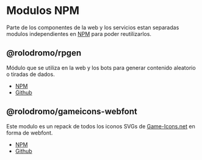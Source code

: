 # Modulos NPM

Parte de los componentes de la web y los servicios estan separadas modulos independientes en  [NPM](https://npmjs.com) para poder reutilizarlos.


## @rolodromo/rpgen

Módulo que se utiliza en la web y los bots para generar contenido aleatorio o tiradas de dados.

- [NPM](https://www.npmjs.com/package/@rolodromo/rpgen) 
- [Github](https://github.com/rolodromo/rpgen)


## @rolodromo/gameicons-webfont

Este modulo es un repack de todos los iconos SVGs de [Game-Icons.net](https://game-icons.net) en forma de webfont. 

- [NPM](https://www.npmjs.com/package/@rolodromo/gameicons-webfont) 
- [Github](https://github.com/rolodromo/gameicons-webfont)
